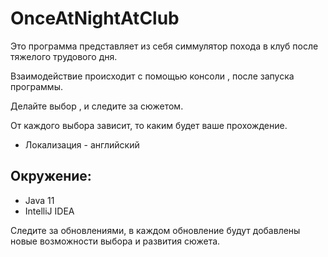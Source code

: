 # OnceAtNightAtClub

Это программа представляет из себя симмулятор похода в клуб после тяжелого трудового дня.

Взаимодействие происходит с помощью консоли , после запуска программы.

Делайте выбор , и следите за сюжетом.

От каждого выбора зависит, то каким будет ваше прохождение.

* Локализация - английский 


## Окружение:
- Java 11
- IntelliJ IDEA


Следите за обновлениями, в каждом обновление будут добавлены новые возможности выбора и развития сюжета.
